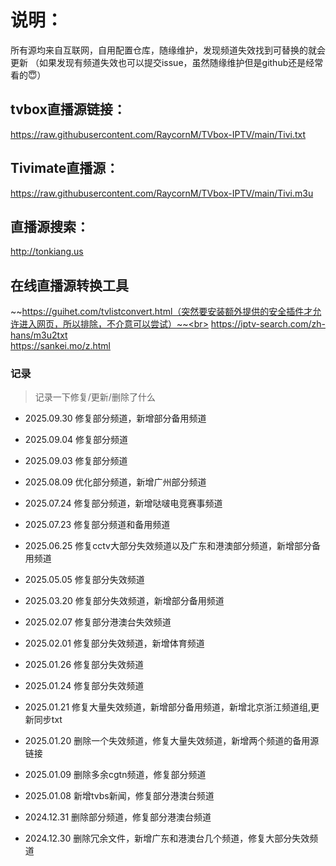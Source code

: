 # 说明：
所有源均来自互联网，自用配置仓库，随缘维护，发现频道失效找到可替换的就会更新
（如果发现有频道失效也可以提交issue，虽然随缘维护但是github还是经常看的😇）

## tvbox直播源链接：

https://raw.githubusercontent.com/RaycornM/TVbox-IPTV/main/Tivi.txt

## Tivimate直播源：

https://raw.githubusercontent.com/RaycornM/TVbox-IPTV/main/Tivi.m3u

## 直播源搜索：

http://tonkiang.us

## 在线直播源转换工具

~~https://guihet.com/tvlistconvert.html（突然要安装额外提供的安全插件才允许进入网页，所以排除，不介意可以尝试）~~<br>
https://iptv-search.com/zh-hans/m3u2txt<br>
https://sankei.mo/z.html

### 记录
>记录一下修复/更新/删除了什么
* 2025.09.30
修复部分频道，新增部分备用频道

* 2025.09.04
修复部分频道

* 2025.09.03
修复部分频道

* 2025.08.09
优化部分频道，新增广州部分频道

* 2025.07.24
修复部分频道，新增哒啵电竞赛事频道

* 2025.07.23
修复部分频道和备用频道

* 2025.06.25
修复cctv大部分失效频道以及广东和港澳部分频道，新增部分备用频道

* 2025.05.05
修复部分失效频道

* 2025.03.20
修复部分失效频道，新增部分备用频道

* 2025.02.07
修复部分港澳台失效频道

* 2025.02.01
修复部分失效频道，新增体育频道

* 2025.01.26
修复部分失效频道

* 2025.01.24
修复部分失效频道

* 2025.01.21
修复大量失效频道，新增部分备用频道，新增北京浙江频道组,更新同步txt

* 2025.01.20
删除一个失效频道，修复大量失效频道，新增两个频道的备用源链接

* 2025.01.09
删除多余cgtn频道，修复部分频道

* 2025.01.08
新增tvbs新闻，修复部分港澳台频道

* 2024.12.31
删除部分频道，修复部分港澳台频道

* 2024.12.30
删除冗余文件，新增广东和港澳台几个频道，修复大部分失效频道
